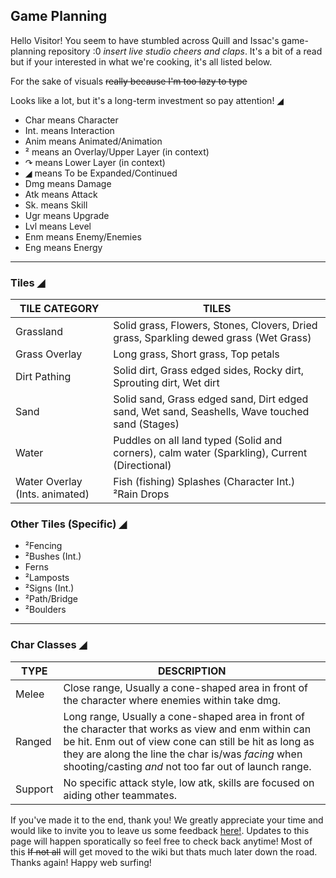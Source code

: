 ## Game Planning
Hello Visitor! You seem to have stumbled across Quill and Issac's game-planning repository :0 _insert live studio cheers and claps_. It's a bit of a read but if your interested in what we're cooking, it's all listed below.

For the sake of visuals ~~really because I'm too lazy to type~~

Looks like a lot, but it's a long-term investment so pay attention!
◢
- Char means Character
- Int. means Interaction
- Anim means Animated/Animation
- ² means an Overlay/Upper Layer (in context)
- ↷ means Lower Layer (in context)
- ◢ means To be Expanded/Continued
- Dmg means Damage
- Atk means Attack
- Sk. means Skill
- Ugr means Upgrade
- Lvl means Level
- Enm means Enemy/Enemies
- Eng means Energy
-----------------------------
### Tiles ◢

TILE CATEGORY  | TILES
-------------- | -------------
Grassland      |  Solid grass, Flowers, Stones, Clovers, Dried grass, Sparkling dewed grass (Wet Grass)
Grass Overlay  |  Long grass, Short grass, Top petals
Dirt Pathing   | Solid dirt, Grass edged sides, Rocky dirt, Sprouting dirt, Wet dirt
Sand           | Solid sand, Grass edged sand, Dirt edged sand, Wet sand, Seashells, Wave touched sand (Stages)
Water          | Puddles on all land typed (Solid and corners), calm water (Sparkling), Current (Directional)
Water Overlay (Ints. animated)  | Fish (fishing) Splashes (Character Int.) ²Rain Drops

### Other Tiles (Specific) ◢
- ²Fencing
- ²Bushes (Int.)
- Ferns
- ²Lamposts
- ²Signs (Int.)
- ²Path/Bridge
- ²Boulders
---------------------------
### Char Classes ◢


TYPE | DESCRIPTION 
------- | -------
Melee | Close range, Usually a cone-shaped area in front of the character where enemies within take dmg.
Ranged | Long range, Usually a cone-shaped area in front of the character that works as view and enm within can be hit. Enm out of view cone can still be hit as long as they are along the line the char is/was _facing_ when shooting/casting _and_ not too far out of launch range.
Support | No specific attack style, low atk, skills are focused on aiding other teammates.

If you've made it to the end, thank you! We greatly appreciate your time and would like to invite you to leave us some feedback [here!](https://docs.google.com/forms/d/e/1FAIpQLSesd4gTi5ZUEK2DO-7eLdNplixIX63zn9UX01jEYOi4RlJAPA/viewform?usp=sf_link). Updates to this page will happen sporatically so feel free to check back anytime! Most of this ~~If not all~~ will get moved to the wiki but thats much later down the road. Thanks again! Happy web surfing!
